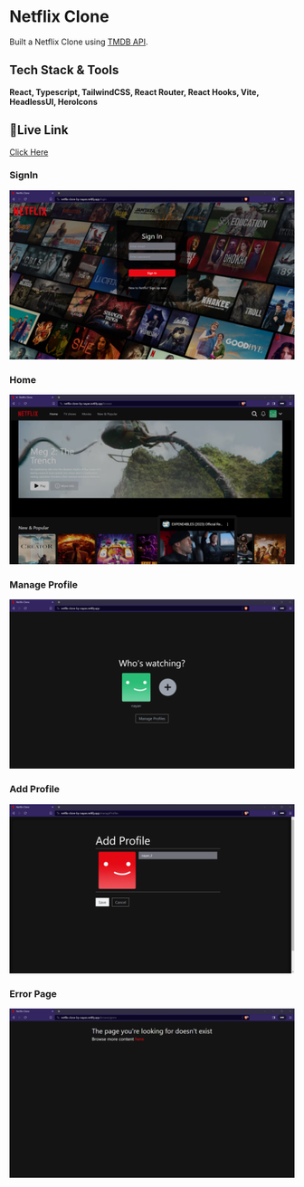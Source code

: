 # Netflix Clone

Built a Netflix Clone using [TMDB API](https://www.themoviedb.org/).

## Tech Stack & Tools

**React, Typescript, TailwindCSS, React Router, React Hooks, Vite, HeadlessUI, HeroIcons**

## 🔗Live Link

[Click Here](https://netflix-clone-by-nayan.netlify.app/)

### SignIn

<img src="screenshots/SignIn.png" alt="SignIn">

### Home

<img src="screenshots/HomePage.png" alt="Home Page">

### Manage Profile

<img src="screenshots/ManageProfiles.png" alt="Manage Profile Page">

### Add Profile

<img src="screenshots/AddProfile.png" alt="Add Profile Page">

### Error Page

<img src="screenshots/ErrorPage.png" alt="Error Page">